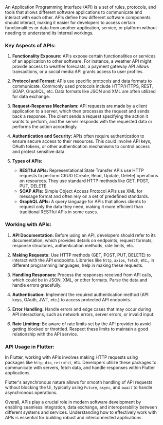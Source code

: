 An Application Programming Interface (API) is a set of rules, protocols, and tools that allows different software applications to communicate and interact with each other. APIs define how different software components should interact, making it easier for developers to access certain functionalities or data from another application, service, or platform without needing to understand its internal workings.

### Key Aspects of APIs:

1. **Functionality Exposure:**
   APIs expose certain functionalities or services of an application to other software. For instance, a weather API might provide access to weather forecasts, a payment gateway API allows transactions, or a social media API grants access to user profiles.

2. **Protocol and Format:**
   APIs use specific protocols and data formats to communicate. Commonly used protocols include HTTP/HTTPS, REST, SOAP, GraphQL, etc. Data formats like JSON and XML are often utilized for data exchange.

3. **Request-Response Mechanism:**
   API requests are made by a client application to a server, which then processes the request and sends back a response. The client sends a request specifying the action it wants to perform, and the server responds with the requested data or performs the action accordingly.

4. **Authentication and Security:**
   APIs often require authentication to ensure secure access to their resources. This could involve API keys, OAuth tokens, or other authentication mechanisms to control access and protect sensitive data.

5. **Types of APIs:**
   - **RESTful APIs:** Representational State Transfer APIs use HTTP requests to perform CRUD (Create, Read, Update, Delete) operations on resources. They use standard HTTP methods like GET, POST, PUT, DELETE.
   - **SOAP APIs:** Simple Object Access Protocol APIs use XML for message format and often rely on a set of predefined standards.
   - **GraphQL APIs:** A query language for APIs that allows clients to request only the data they need, making it more efficient than traditional RESTful APIs in some cases.

### Working with APIs:

1. **API Documentation:** Before using an API, developers should refer to its documentation, which provides details on endpoints, request formats, response structures, authentication methods, rate limits, etc.

2. **Making Requests:** Use HTTP methods (GET, POST, PUT, DELETE) to interact with the API endpoints. Libraries like `http`, `axios`, `fetch`, etc., in different programming languages, help in making these requests.

3. **Handling Responses:** Process the responses received from API calls, which could be in JSON, XML, or other formats. Parse the data and handle errors gracefully.

4. **Authentication:** Implement the required authentication method (API keys, OAuth, JWT, etc.) to access protected API endpoints.

5. **Error Handling:** Handle errors and edge cases that may occur during API interactions, such as network errors, server errors, or invalid input.

6. **Rate Limiting:** Be aware of rate limits set by the API provider to avoid getting blocked or throttled. Respect these limits to maintain a good relationship with the API service.

### API Usage in Flutter:

In Flutter, working with APIs involves making HTTP requests using packages like `http`, `dio`, `retrofit`, etc. Developers utilize these packages to communicate with servers, fetch data, and handle responses within Flutter applications.

Flutter's asynchronous nature allows for smooth handling of API requests without blocking the UI, typically using `Future`, `async`, and `await` to handle asynchronous operations.

Overall, APIs play a crucial role in modern software development by enabling seamless integration, data exchange, and interoperability between different systems and services. Understanding how to effectively work with APIs is essential for building robust and interconnected applications.